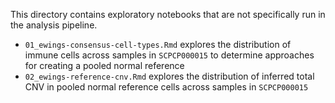 This directory contains exploratory notebooks that are not specifically run in the analysis pipeline.

* `01_ewings-consensus-cell-types.Rmd` explores the distribution of immune cells across samples in `SCPCP000015` to determine approaches for creating a pooled normal reference
* `02_ewings-reference-cnv.Rmd` explores the distribution of inferred total CNV in pooled normal reference cells across samples in `SCPCP000015`
